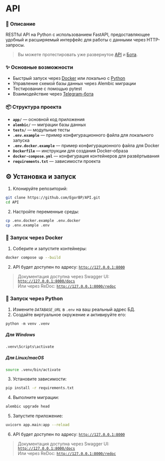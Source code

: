 # API

### 🔹 Описание
RESTful API на Python с использованием FastAPI, предоставляющее удобный и расширяемый интерфейс для работы с данными через HTTP-запросы.  
> Вы можете протестировать уже развернутое [API](https://api-production-8e0b.up.railway.app/docs) и [Бота](t.me/GifRepositoryBot).

### ✨ Основные возможности
- Быстрый запуск через [Docker](#-запуск-через-docker) или локально с [Python](#-запуск-через-python)  
- Управление схемой базы данных через Alembic миграции  
- Тестирование с помощью pytest  
- Взаимодействие через [Telegram-бота](https://github.com/EgorBP/TgGifBot)
  
### 📦 Структура проекта

- **`app/`** — основной код приложения
- **`alembic/`** — миграции базы данных
- **`tests/`** — модульные тесты
- **`.env.example`** — пример конфигурационного файла для локального запуска
- **`.env.docker.example`** — пример конфигурационного файла для Docker
- **`Dockerfile`** — инструкции для создания Docker-образа
- **`docker-compose.yml`** — конфигурация контейнеров для развёртывания
- **`requirements.txt`** — зависимости проекта

## ⚙️ Установка и запуск

1. Клонируйте репозиторий:
```bash
git clone https://github.com/EgorBP/API.git
cd API
```
2. Настройте переменные среды:
```bash
cp .env.docker.example .env.docker
cp .env.example .env
```

### 🐳 Запуск через Docker
1. Соберите и запустите контейнеры:
```bash
docker compose up --build
```
2. API будет доступен по адресу:
[`http://127.0.0.1:8000`](http://127.0.0.1:8000)
> Документация доступна через Swagger UI: [`http://127.0.0.1:8000/docs`](http://127.0.0.1:8000/docs)  
> Или через ReDoc: [`http://127.0.0.1:8000/redoc`](http://127.0.0.1:8000/redoc)

### 🐍 Запуск через Python
1. Измените *`DATABASE_URL`* в `.env` на ваш реальный адрес БД.
2. Создайте виртуальное окружение и активируйте его:
```python
python -m venv .venv
```
##### Для Windows
```bash
.venv\Scripts\activate
```
##### Для Linux/macOS
```bash
source .venv/bin/activate
```
3. Установите зависимости:
```bash
pip install -r requirements.txt
```
4. Выполните миграции:
```bash
alembic upgrade head
```
5. Запустите приложение:
```bash
uvicorn app.main:app --reload
```
6. API будет доступен по адресу:
[`http://127.0.0.1:8000`](http://127.0.0.1:8000)
> Документация доступна через Swagger UI: [`http://127.0.0.1:8000/docs`](http://127.0.0.1:8000/docs)  
> Или через ReDoc: [`http://127.0.0.1:8000/redoc`](http://127.0.0.1:8000/redoc)
